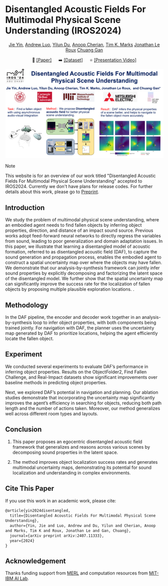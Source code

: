# Disentangled Acoustic Fields For Multimodal Physical Scene Understanding (IROS2024)

<div align="center">

[Jie Yin](https://github.com/sjtuyinjie),
[Andrew Luo](https://www.cs.cmu.edu/~afluo/),
[Yilun Du](https://yilundu.github.io/),
[Anoop Cherian](http://users.cecs.anu.edu.au/~cherian/),
[Tim K. Marks](https://www.merl.com/people/tmarks)
[Jonathan Le Roux](https://www.jonathanleroux.org/)
[Chuang Gan](https://people.csail.mit.edu/ganchuang/)


📝 [[Paper]](https://github.com/sjtuyinjie/DAF/blob/main/daf_final.pdf)
&emsp;
➡️ [[Dataset]](https://github.com/chuangg/find_fallen_objects)
&emsp;
⭐️ [[Presentation Video]](https://youtu.be/QUIvWGnYkgk)


</div>


[![IROS2024 Presentation](IROS24_0286.jpg)](https://www.youtube.com/watch?v=QUIvWGnYkgk)

> [!NOTE]
> This website is for an overview of our work titled "Disentangled Acoustic Fields For Multimodal Physical Scene Understanding"  accepted to IROS2024. Currently we don't have plans for release codes. For further details about this work, please go to [Preprint](https://github.com/sjtuyinjie/DAF/blob/main/daf_final.pdf).

## Introduction
We study the problem of multimodal physical scene understanding, where an embodied agent needs to find fallen objects by inferring object properties, direction, and distance of an impact sound source. Previous works adopt feed-forward neural networks to directly regress the variables from sound, leading to poor generalization and domain adaptation issues. In this paper, we illustrate that learning a disentangled model of acoustic formation, referred to as disentangled acoustic field (DAF), to capture the sound generation and propagation process, enables the embodied agent to construct a spatial uncertainty map over where the objects may have fallen. We demonstrate that our analysis-by-synthesis framework can jointly infer sound properties by explicitly decomposing and factorizing the latent space of the disentangled model. We further show that the spatial uncertainty map can significantly improve the success rate for the localization of fallen objects by proposing multiple plausible exploration locations.
.

## Methodology
In the DAF pipeline, the encoder and decoder work together in an analysis-by-synthesis loop to infer object properties, with both components being trained jointly. For navigation with DAF, the planner uses the uncertainty map generated by DAF to prioritize locations, helping the agent efficiently locate the fallen object.


## Experiment
We conducted several experiments to evaluate DAF’s performance in inferring object properties. Results on the ObjectFolder2, Find Fallen Challenge, and Real-Impact datasets show significant improvements over baseline methods in predicting object properties.

Next, we explored DAF’s potential in navigation and planning. Our ablation studies demonstrate that incorporating the uncertainty map significantly improves the agent’s efficiency in searching for objects, reducing both path length and the number of actions taken. Moreover, our method generalizes well across different room types and layouts.


## Conclusion
1. This paper proposes an egocentric disentangled acoustic field framework that generalizes and reasons across various scenes by decomposing sound properties in the latent space. 

2. The method improves object localization success rates and generates multimodal uncertainty maps, demonstrating its potential for sound localization and understanding in complex environments.

## Cite This Paper
If you use this work in an academic work, please cite:
~~~
@article{yin2024disentangled,
  title={Disentangled Acoustic Fields For Multimodal Physical Scene Understanding},
  author={Yin, Jie and Luo, Andrew and Du, Yilun and Cherian, Anoop and Marks, Tim K and Roux, Jonathan Le and Gan, Chuang},
  journal={arXiv preprint arXiv:2407.11333},
  year={2024}
}
~~~

## Acknowledgement
Thanks funding support from [MERL](https://www.merl.com) and computation resources from [MIT-IBM AI Lab](https://mitibmwatsonailab.mit.edu/).
